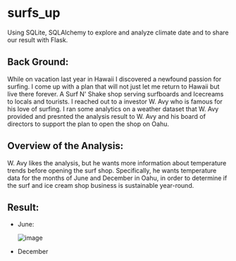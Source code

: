 # surfs_up
Using SQLite, SQLAlchemy to explore and analyze climate date and to share our result with Flask.

## Back Ground:
While on vacation last year in Hawaii I discovered a newfound passion for surfing. I come up with a plan that will not just let me return to Hawaii but live there forever. A Surf N' Shake shop serving surfboards and Icecreams to locals and tourists. I reached out to a investor W. Avy who is famous for his love of surfing. I ran some analytics on a weather dataset that W. Avy provided and presnted the analysis result to W. Avy and his board of directors to support the plan to open the shop on Oahu.

## Overview of the Analysis:
W. Avy likes the analysis, but he wants more information about temperature trends before opening the surf shop. Specifically, he wants temperature data for the months of June and December in Oahu, in order to determine if the surf and ice cream shop business is sustainable year-round.

## Result:
  - June:
    
    ![image](https://user-images.githubusercontent.com/108709071/187818419-5959205f-9f0e-4d6a-88e9-95ea5b76e4fc.png)
    
  - December
